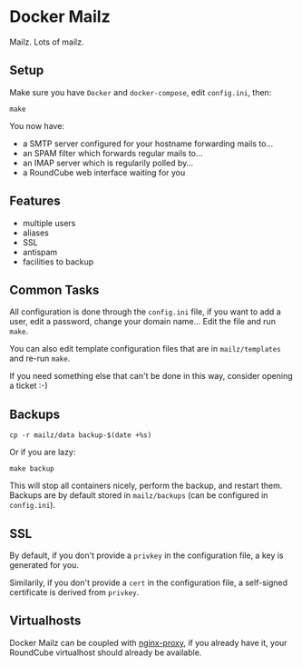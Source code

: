 # Docker Mailz

Mailz. Lots of mailz.

## Setup

Make sure you have `Docker` and `docker-compose`, edit `config.ini`,
then:

    make

You now have:

- a SMTP server configured for your hostname forwarding mails to…
- an SPAM filter which forwards regular mails to…
- an IMAP server which is regularily polled by…
- a RoundCube web interface waiting for you

## Features

- multiple users
- aliases
- SSL
- antispam
- facilities to backup

## Common Tasks

All configuration is done through the `config.ini` file, if you want
to add a user, edit a password, change your domain name… Edit the file
and run `make`.

You can also edit template configuration files that are in
`mailz/templates` and re-run `make`.

If you need something else that can't be done in this way, consider
opening a ticket :-)

## Backups

    cp -r mailz/data backup-$(date +%s)

Or if you are lazy:

    make backup

This will stop all containers nicely, perform the backup, and restart
them. Backups are by default stored in `mailz/backups` (can be
configured in `config.ini`).

## SSL

By default, if you don't provide a `privkey` in the configuration
file, a key is generated for you.

Similarily, if you don't provide a `cert` in the configuration file,
a self-signed certificate is derived from `privkey`.

## Virtualhosts

Docker Mailz can be coupled with
[nginx-proxy](https://github.com/jwilder/nginx-proxy), if you already
have it, your RoundCube virtualhost should already be available.